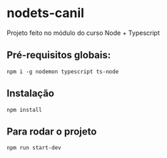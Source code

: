 # nodets-canil
Projeto feito no módulo do curso Node + Typescript

## Pré-requisitos globais:
`npm i -g nodemon typescript ts-node`

## Instalação
`npm install`

## Para rodar o projeto
`npm run start-dev`